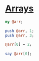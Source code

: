 [1]: http://rosettacode.org/wiki/Arrays

# [Arrays][1]

```perl
my @arr;
 
push @arr, 1;
push @arr, 3;
 
@arr[0] = 2;
 
say @arr[0];
```